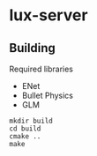 # lux-server

## Building

Required libraries
  * ENet
  * Bullet Physics
  * GLM
```
mkdir build
cd build
cmake ..
make
```
